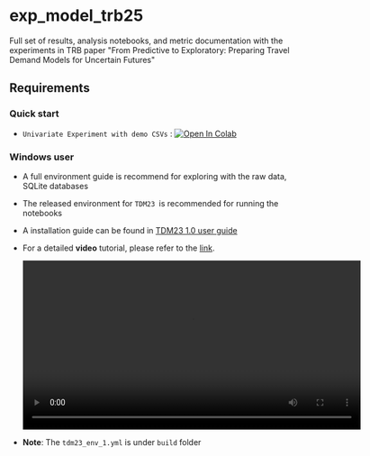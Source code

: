 # exp_model_trb25
Full set of results, analysis notebooks, and metric documentation with the experiments in TRB paper "From Predictive to Exploratory: Preparing Travel Demand Models for Uncertain Futures"

## Requirements

### Quick start

  * `Univariate Experiment with demo CSVs` : [![Open In Colab](https://colab.research.google.com/assets/colab-badge.svg)](https://colab.research.google.com/github/CTPSSTAFF/exp_model_trb25/blob/main/notebooks/univariate_colab.ipynb)

### Windows user

  * A full environment guide is recommend for exploring with the raw data, SQLite databases 

  * The released environment  for `TDM23 `is recommended for running the notebooks

  * A installation guide can be found in [TDM23 1.0 user guide](https://ctpsstaff.github.io/tdm23_users_guide/1.0/pages/get_started/setup/)

  * For a detailed **video** tutorial, please refer to the [link](https://ctps.org/pub/tdm23_sc/videos/tdm23_env_offical_guide.mp4).

    <video width="600" controls>
    <source src="https://ctps.org/pub/tdm23_sc/videos/tdm23_env_offical_guide.mp4" type="video/mp4">
    Your browser does not support the video tag.
    </video>

  * **Note**: The `tdm23_env_1.yml` is under `build` folder
